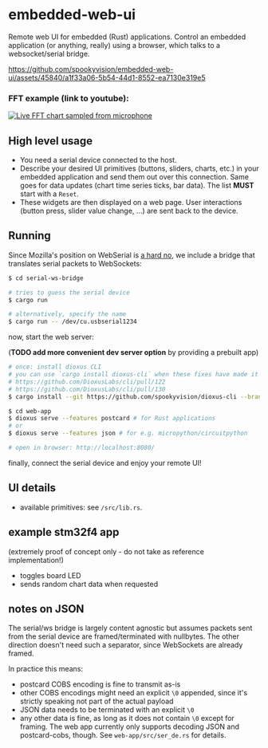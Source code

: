 # embedded-web-ui

Remote web UI for embedded (Rust) applications. 
Control an embedded application (or anything, really) using a browser, which talks to a websocket/serial bridge.


https://github.com/spookyvision/embedded-web-ui/assets/45840/a1f33a06-5b54-44d1-8552-ea7130e319e5

### FFT example (link to youtube):
[![Live FFT chart sampled from microphone](https://img.youtube.com/vi/OVQCu2fmVps/0.jpg)](https://www.youtube.com/watch?v=OVQCu2fmVps)

## High level usage

- You need a serial device connected to the host.
- Describe your desired UI primitives (buttons, sliders, charts, etc.) in your embedded application and send them out over this connection. Same goes for data updates (chart time series ticks, bar data). The list **MUST** start with a `Reset`.
- These widgets are then displayed on a web page. User interactions (button press, slider value change, ...) are sent back to the device.

## Running
Since Mozilla's position on WebSerial is [a hard no](https://mozilla.github.io/standards-positions/#webserial), 
we include a bridge that translates serial packets to WebSockets:

```sh
$ cd serial-ws-bridge

# tries to guess the serial device
$ cargo run

# alternatively, specify the name
$ cargo run -- /dev/cu.usbserial1234
```


now, start the web server:

(**TODO add more convenient dev server option** by providing a prebuilt app)

```sh
# once: install dioxus CLI
# you can use `cargo install dioxus-cli` when these fixes have made it to the release version:
# https://github.com/DioxusLabs/cli/pull/122
# https://github.com/DioxusLabs/cli/pull/130
$ cargo install --git https://github.com/spookyvision/dioxus-cli --branch patch-1

$ cd web-app
$ dioxus serve --features postcard # for Rust applications
# or
$ dioxus serve --features json # for e.g. micropython/circuitpython

# open in browser: http://localhost:8080/
```

finally, connect the serial device and enjoy your remote UI!

## UI details

- available primitives: see `/src/lib.rs`.


## example stm32f4 app

(extremely proof of concept only - do not take as reference implementation!)
- toggles board LED
- sends random chart data when requested 

## notes on JSON

The serial/ws bridge is largely content agnostic but assumes packets sent from the serial device are framed/terminated with nullbytes. 
The other direction doesn't need such a separator, since WebSockets are already framed.

In practice this means:
- postcard COBS encoding is fine to transmit as-is
- other COBS encodings might need an explicit `\0` appended, since it's strictly speaking not part of the actual payload
- JSON data needs to be terminated with an explicit `\0`
- any other data is fine, as long as it does not contain `\0` except for framing. The web app currently only supports decoding JSON and postcard-cobs, though. See `web-app/src/ser_de.rs` for details.
